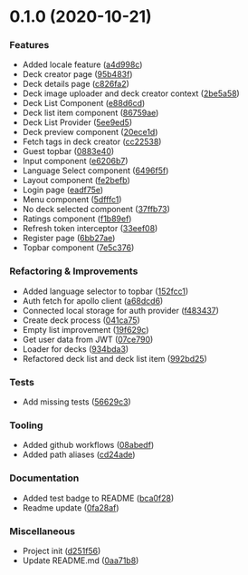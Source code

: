 # 0.1.0 (2020-10-21)


### Features

- Added locale feature ([a4d998c](https://github.com/Miczeq22/brainflash-app/commit/a4d998c20b3fad2348b53b636652adc5e95f3f4d))
- Deck creator page ([95b483f](https://github.com/Miczeq22/brainflash-app/commit/95b483f9919351152c3b50ca793fc4bde1578edc))
- Deck details page ([c826fa2](https://github.com/Miczeq22/brainflash-app/commit/c826fa28b21aa21c42397604764f0aa090d00cdf))
- Deck image uploader and deck creator context ([2be5a58](https://github.com/Miczeq22/brainflash-app/commit/2be5a58326442c6be1b145b5094f2b1dbec62da7))
- Deck List Component ([e88d6cd](https://github.com/Miczeq22/brainflash-app/commit/e88d6cdcdbffb18d95777fba4d3c2f6f9a27909b))
- Deck list item component ([86759ae](https://github.com/Miczeq22/brainflash-app/commit/86759aebacc500f250cae836ec33c84634596d89))
- Deck List Provider ([5ee9ed5](https://github.com/Miczeq22/brainflash-app/commit/5ee9ed5b0b26db8e293466427fb2597f863df185))
- Deck preview component ([20ece1d](https://github.com/Miczeq22/brainflash-app/commit/20ece1d9bf89516286c4a3c732d52b79f7f45c61))
- Fetch tags in deck creator ([cc22538](https://github.com/Miczeq22/brainflash-app/commit/cc225389e8254bf1b7ce3162eb72f0e7ef679aed))
- Guest topbar ([0883e40](https://github.com/Miczeq22/brainflash-app/commit/0883e40b345c95b64ec167bfd69bf1e98e7b57d8))
- Input component ([e6206b7](https://github.com/Miczeq22/brainflash-app/commit/e6206b7bbbe5aa4ab41ee087cb81605dcbc468e8))
- Language Select component ([6496f5f](https://github.com/Miczeq22/brainflash-app/commit/6496f5fc0ec8e247458dcecd5685500dbe5ef1c1))
- Layout component ([fe2befb](https://github.com/Miczeq22/brainflash-app/commit/fe2befbb33dd0c36a257c5d51dabde227dd4f0b3))
- Login page ([eadf75e](https://github.com/Miczeq22/brainflash-app/commit/eadf75eebaf5572dc1554914c44d5021d5df8c8e))
- Menu component ([5dfffc1](https://github.com/Miczeq22/brainflash-app/commit/5dfffc1648899f3a0d9d6694919dd6df6b96df58))
- No deck selected component ([37ffb73](https://github.com/Miczeq22/brainflash-app/commit/37ffb73b45d1be09a761c65f9d8adc71fb2e5673))
- Ratings component ([f1b89ef](https://github.com/Miczeq22/brainflash-app/commit/f1b89ef38a4696bc80384e230d51657d19b78537))
- Refresh token interceptor ([33eef08](https://github.com/Miczeq22/brainflash-app/commit/33eef0872b2c3b0d9b0c2e5a66456c91579c6af7))
- Register page ([6bb27ae](https://github.com/Miczeq22/brainflash-app/commit/6bb27ae069b1e15db8b073c92c4b7809df61f2dd))
- Topbar component ([7e5c376](https://github.com/Miczeq22/brainflash-app/commit/7e5c3767550fe1478d82d0699041192a790e12fe))


### Refactoring & Improvements

- Added language selector to topbar ([152fcc1](https://github.com/Miczeq22/brainflash-app/commit/152fcc15ec8b0762e2eb396ec576ee75cb708c9d))
- Auth fetch for apollo client ([a68dcd6](https://github.com/Miczeq22/brainflash-app/commit/a68dcd6c7902a4db34c6f406b6ac7de9411c3b49))
- Connected local storage for auth provider ([f483437](https://github.com/Miczeq22/brainflash-app/commit/f4834372c131d2706ea2d1d99f6060b908b2d568))
- Create deck process ([041ca75](https://github.com/Miczeq22/brainflash-app/commit/041ca75d4f37bc389785b013855b1695a5e7cca3))
- Empty list improvement ([19f629c](https://github.com/Miczeq22/brainflash-app/commit/19f629c3ed7140f1b598eb8a4eaefc956ac10e4e))
- Get user data from JWT ([07ce790](https://github.com/Miczeq22/brainflash-app/commit/07ce79002d82d7b1b13f097805cba7b18ad0104f))
- Loader for decks ([934bda3](https://github.com/Miczeq22/brainflash-app/commit/934bda360a452d380c98ea551a530635b5665b37))
- Refactored deck list and deck list item ([992bd25](https://github.com/Miczeq22/brainflash-app/commit/992bd25b6988955b343d829afc8fc902edd80504))


### Tests

- Add missing tests ([56629c3](https://github.com/Miczeq22/brainflash-app/commit/56629c34b8d1651f0d1d882c50a5070757991f7e))


### Tooling

- Added github workflows ([08abedf](https://github.com/Miczeq22/brainflash-app/commit/08abedfbe205b6b15c8e136e2b9001128bdfbb94))
- Added path aliases ([cd24ade](https://github.com/Miczeq22/brainflash-app/commit/cd24ade542d71b3b478cdce17de982dbfa67baa5))


### Documentation

- Added test badge to README ([bca0f28](https://github.com/Miczeq22/brainflash-app/commit/bca0f28f5663ee607c7c704d27ed5f5e4ff9178f))
- Readme update ([0fa28af](https://github.com/Miczeq22/brainflash-app/commit/0fa28af39b3dedf70601474c425de88cd59c1021))


### Miscellaneous

- Project init ([d251f56](https://github.com/Miczeq22/brainflash-app/commit/d251f5692c4d62d1ff378c24fb220583e5075b7a))
- Update README.md ([0aa71b8](https://github.com/Miczeq22/brainflash-app/commit/0aa71b84097b53e773776dbbfddae800927c9e10))

